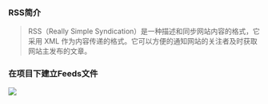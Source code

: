 ### RSS简介

> RSS（Really Simple Syndication）是一种描述和同步网站内容的格式，它采用 XML 作为内容传递的格式。它可以方便的通知网站的关注者及时获取网站主发布的文章。

### 在项目下建立Feeds文件

![](https://i.loli.net/2019/09/23/j6tzYfx47FS9qZl.jpg)